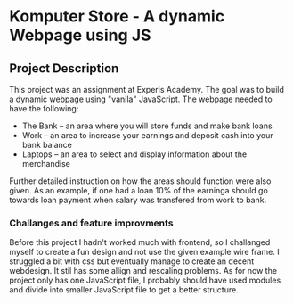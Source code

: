 # Komputer Store - A dynamic Webpage using JS

## Project Description
This project was an assignment at Experis Academy. The goal was to build a dynamic webpage using "vanila" JavaScript. 
The webpage needed to have the following: 
* The Bank – an area where you will store funds and make bank loans
* Work – an area to increase your earnings and deposit cash into your bank balance
* Laptops – an area to select and display information about the merchandise

Further detailed instruction on how the areas should function were also given. As an example, if one had a loan 10% of the earninga should go towards loan payment when salary was transfered from work to bank.

### Challanges and feature improvments
Before this project I hadn't worked much with frontend, so I challanged myself to create a fun design and not use the given example wire frame. I struggled a bit with css but eventually manage to create an decent webdesign. It stil has some allign and rescaling problems.
As for now the project only has one JavaScript file, I probably should have used modules and divide into smaller JavaScript file to get a better structure. 
